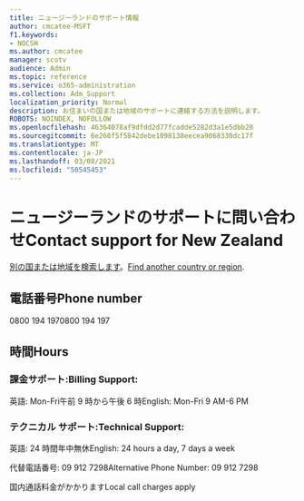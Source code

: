 ```yaml
---
title: ニュージーランドのサポート情報
author: cmcatee-MSFT
f1.keywords:
- NOCSH
ms.author: cmcatee
manager: scotv
audience: Admin
ms.topic: reference
ms.service: o365-administration
ms.collection: Adm_Support
localization_priority: Normal
description: お住まいの国または地域のサポートに連絡する方法を説明します。
ROBOTS: NOINDEX, NOFOLLOW
ms.openlocfilehash: 46364078af9dfdd2d77fcadde5282d3a1e5dbb28
ms.sourcegitcommit: 6e260f5f5842debe1098138eecea9068330dc17f
ms.translationtype: MT
ms.contentlocale: ja-JP
ms.lasthandoff: 03/08/2021
ms.locfileid: "50545453"
---
```

# <a name="contact-support-for-new-zealand"></a><span data-ttu-id="7a5a7-103">ニュージーランドのサポートに問い合わせ</span><span class="sxs-lookup"><span data-stu-id="7a5a7-103">Contact support for New Zealand</span></span>

<span data-ttu-id="7a5a7-104">[別の国または地域を検索します](../contact-support-for-business-products.md)。</span><span class="sxs-lookup"><span data-stu-id="7a5a7-104">[Find another country or region](../contact-support-for-business-products.md).</span></span>

## <a name="phone-number"></a><span data-ttu-id="7a5a7-105">電話番号</span><span class="sxs-lookup"><span data-stu-id="7a5a7-105">Phone number</span></span>
<span data-ttu-id="7a5a7-106">0800 194 197</span><span class="sxs-lookup"><span data-stu-id="7a5a7-106">0800 194 197</span></span>

## <a name="hours"></a><span data-ttu-id="7a5a7-107">時間</span><span class="sxs-lookup"><span data-stu-id="7a5a7-107">Hours</span></span>
### <a name="billing-support"></a><span data-ttu-id="7a5a7-108">課金サポート:</span><span class="sxs-lookup"><span data-stu-id="7a5a7-108">Billing Support:</span></span>

<span data-ttu-id="7a5a7-109">英語: Mon-Fri午前 9 時から午後 6 時</span><span class="sxs-lookup"><span data-stu-id="7a5a7-109">English: Mon-Fri 9 AM-6 PM</span></span>

### <a name="technical-support"></a><span data-ttu-id="7a5a7-110">テクニカル サポート:</span><span class="sxs-lookup"><span data-stu-id="7a5a7-110">Technical Support:</span></span>

<span data-ttu-id="7a5a7-111">英語: 24 時間年中無休</span><span class="sxs-lookup"><span data-stu-id="7a5a7-111">English: 24 hours a day, 7 days a week</span></span>

<span data-ttu-id="7a5a7-112">代替電話番号: 09 912 7298</span><span class="sxs-lookup"><span data-stu-id="7a5a7-112">Alternative Phone Number: 09 912 7298</span></span>

<span data-ttu-id="7a5a7-113">国内通話料金がかかります</span><span class="sxs-lookup"><span data-stu-id="7a5a7-113">Local call charges apply</span></span>
